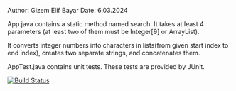 Author: Gizem Elif Bayar 
Date: 6.03.2024

App.java contains a static method named search. It takes at least 4 parameters (at least two of them must be Integer[9] or ArrayList<Integer>). 

It converts integer numbers into characters in lists(from given start index to end index), creates two separate strings, and concatenates them.

AppTest.java contains unit tests. These tests are provided by JUnit. 

[![Build Status](https://app.travis-ci.com/elpif13/myDemoApp.svg?token=apumSsCenTiWNgfBkpiU&branch=master)](https://app.travis-ci.com/elpif13/myDemoApp)


